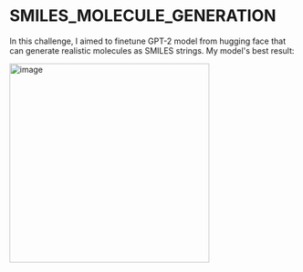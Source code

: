 # SMILES_MOLECULE_GENERATION
In this challenge, I aimed to finetune GPT-2 model from hugging face that can generate realistic molecules as SMILES strings. 
My model's best result:

<img width="350" alt="image" src="https://github.com/UtsahaJoshi/SMILES_MOLECULE_GENERATION/assets/41834623/0161d5aa-66d8-4918-9e9d-000acd8b6778">
